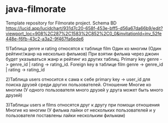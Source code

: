 # java-filmorate
Template repository for Filmorate project.
Schema BD https://lucid.app/lucidchart/931d7c20-658f-453e-bff5-d56a67da66b9/edit?viewport_loc=908%2C287%2C1583%2C852%2C0_0&invitationId=inv_52fe448e-f6fb-43c2-a3a2-9f467fa6ede6

1)Таблица genre и rating относятся к таблице film Один ко многим (Один рейтинг/жанр на несколько фильмов) При взятии фильма через джоин будет указываться жанр и рейтинг из других таблиц.
Primary key genre -> genre_id | rating -> rating_id. Foreign key в таблице film genre -> genre_id | rating -> rating_id

2)Таблица users относится к сама к себе primary key -> user_id  для поиска друзей среди других пользователей. Отношение Многие ко многим (У одного пользователя много друзей у друга может быть много друзей)

3)Таблицы users и films относятся друг к другу при помощи отношения Многие ко многим (У фильма лайки от нескольких пользователей и у пользователя поставлены лайки нескольким фильмам) 


